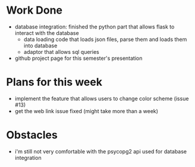 # Work Done

- database integration: finished the python part that allows flask to interact with the database
  - data loading code that loads json files, parse them and loads them into database
  - adaptor that allows sql queries
- github project page for this semester's presentation

# Plans for this week

- implement the feature that allows users to change color scheme (issue #13)
- get the web link issue fixed (might take more than a week)

# Obstacles

- i'm still not very comfortable with the psycopg2 api used for database integration
